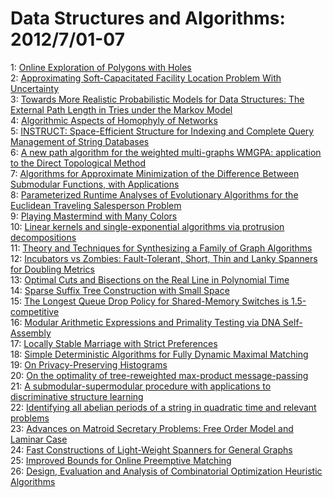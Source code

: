 # Data Structures and Algorithms: 2012/7/01-07  
1: [Online Exploration of Polygons with Holes](https://doi.org/10.48550/arXiv.1207.0240)  
2: [Approximating Soft-Capacitated Facility Location Problem With  Uncertainty](https://doi.org/10.48550/arXiv.1207.0271)  
3: [Towards More Realistic Probabilistic Models for Data Structures: The  External Path Length in Tries under the Markov Model](https://doi.org/10.48550/arXiv.1207.0302)  
4: [Algorithmic Aspects of Homophyly of Networks](https://doi.org/10.48550/arXiv.1207.0316)  
5: [INSTRUCT: Space-Efficient Structure for Indexing and Complete Query  Management of String Databases](https://doi.org/10.48550/arXiv.1207.0361)  
6: [A new path algorithm for the weighted multi-graphs WMGPA: application to  the Direct Topological Method](https://doi.org/10.48550/arXiv.1207.0370)  
7: [Algorithms for Approximate Minimization of the Difference Between  Submodular Functions, with Applications](https://doi.org/10.48550/arXiv.1207.0560)  
8: [Parameterized Runtime Analyses of Evolutionary Algorithms for the  Euclidean Traveling Salesperson Problem](https://doi.org/10.48550/arXiv.1207.0578)  
9: [Playing Mastermind with Many Colors](https://doi.org/10.48550/arXiv.1207.0773)  
10: [Linear kernels and single-exponential algorithms via protrusion  decompositions](https://doi.org/10.48550/arXiv.1207.0835)  
11: [Theory and Techniques for Synthesizing a Family of Graph Algorithms](https://doi.org/10.48550/arXiv.1207.0869)  
12: [Incubators vs Zombies: Fault-Tolerant, Short, Thin and Lanky Spanners  for Doubling Metrics](https://doi.org/10.48550/arXiv.1207.0892)  
13: [Optimal Cuts and Bisections on the Real Line in Polynomial Time](https://doi.org/10.48550/arXiv.1207.0933)  
14: [Sparse Suffix Tree Construction with Small Space](https://doi.org/10.48550/arXiv.1207.1135)  
15: [The Longest Queue Drop Policy for Shared-Memory Switches is  1.5-competitive](https://doi.org/10.48550/arXiv.1207.1141)  
16: [Modular Arithmetic Expressions and Primality Testing via DNA  Self-Assembly](https://doi.org/10.48550/arXiv.1207.1161)  
17: [Locally Stable Marriage with Strict Preferences](https://doi.org/10.48550/arXiv.1207.1265)  
18: [Simple Deterministic Algorithms for Fully Dynamic Maximal Matching](https://doi.org/10.48550/arXiv.1207.1277)  
19: [On Privacy-Preserving Histograms](https://doi.org/10.48550/arXiv.1207.1371)  
20: [On the optimality of tree-reweighted max-product message-passing](https://doi.org/10.48550/arXiv.1207.1395)  
21: [A submodular-supermodular procedure with applications to discriminative  structure learning](https://doi.org/10.48550/arXiv.1207.1404)  
22: [Identifying all abelian periods of a string in quadratic time and  relevant problems](https://doi.org/10.48550/arXiv.1207.1307)  
23: [Advances on Matroid Secretary Problems: Free Order Model and Laminar  Case](https://doi.org/10.48550/arXiv.1207.1333)  
24: [Fast Constructions of Light-Weight Spanners for General Graphs](https://doi.org/10.48550/arXiv.1207.1668)  
25: [Improved Bounds for Online Preemptive Matching](https://doi.org/10.48550/arXiv.1207.1788)  
26: [Design, Evaluation and Analysis of Combinatorial Optimization Heuristic  Algorithms](https://doi.org/10.48550/arXiv.1207.1794)  